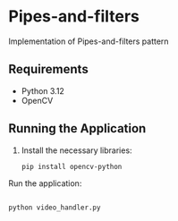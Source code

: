 # Pipes-and-filters
Implementation of Pipes-and-filters pattern
## Requirements
- Python 3.12
- OpenCV

## Running the Application

1. Install the necessary libraries:
   ```bash
   pip install opencv-python
   ```
Run the application:

```bash

python video_handler.py
```
